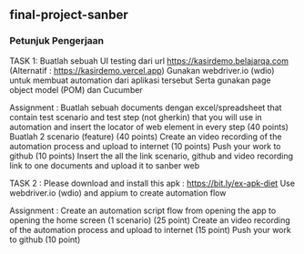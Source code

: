 ## final-project-sanber
 
### Petunjuk Pengerjaan
TASK 1: 
Buatlah sebuah UI testing dari url https://kasirdemo.belajarqa.com (Alternatif : https://kasirdemo.vercel.app)
Gunakan webdriver.io (wdio) untuk membuat automation dari aplikasi tersebut
Serta gunakan page object model (POM) dan Cucumber

Assignment :
Buatlah sebuah documents dengan excel/spreadsheet that contain test scenario and test step (not gherkin) that you will use in automation and insert the locator of web element in every step  (40 points)
Buatlah 2 scenario (feature)  (40 points)
Create an video recording of the automation process and upload to internet (10 points)
Push your work to github (10 points)
Insert the all the link scenario, github and video recording link to one documents and upload it to sanber web
 

TASK 2 :
Please download and install this apk :
https://bit.ly/ex-apk-diet 
Use webdriver.io (wdio) and appium to create automation flow

Assignment :
Create an automation script flow from opening the app to opening the home screen (1 scenario) (25 point)
Create an video recording of the automation process and upload to internet (15 point)
Push your work to github (10 point)
